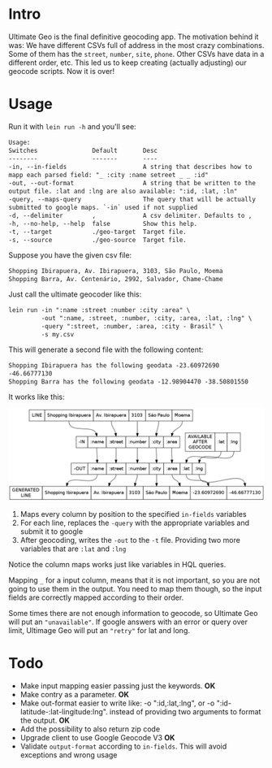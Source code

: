 Intro
=====
Ultimate Geo is the final definitive geocoding app. The motivation behind it was:
We have different CSVs full of address in the most crazy combinations. Some of them has the `street`, `number`, `site`, `phone`. Other CSVs have data in a different order, etc. This led us to keep creating (actually adjusting) our geocode scripts. Now it is over!
 
Usage
=====
Run it with `lein run -h` and you'll see:
 
    Usage:
    Switches               Default       Desc                                                                                            
    --------               -------       ----                                                                                            
    -in, --in-fields                     A string that describes how to mapp each parsed field: "_ :city :name setreet _ _ :id"         
    -out, --out-format                   A string that be written to the output file. :lat and :lng are also available: ":id, :lat, :ln"
    -query, --maps-query                 The query that will be actually submitted to google maps. `-in` used if not supplied                                        
    -d, --delimiter        ,             A csv delimiter. Defaults to ,                                                                  
    -h, --no-help, --help  false         Show this help.                                                                                 
    -t, --target           ./geo-target  Target file.                                                                                    
    -s, --source           ./geo-source  Target file.


Suppose you have the given csv file:

    Shopping Ibirapuera, Av. Ibirapuera, 3103, São Paulo, Moema
    Shopping Barra, Av. Centenário, 2992, Salvador, Chame-Chame

Just call the ultimate geocoder like this:

    lein run -in ":name :street :number :city :area" \
             -out ":name, :street, :number, :city, :area, :lat, :lng" \
             -query ":street, :number, :area, :city - Brasil" \ 
             -s my.csv

This will generate a second file with the following content:

    Shopping Ibirapuera has the following geodata -23.60972690 -46.66777130
    Shopping Barra has the following geodata -12.98904470 -38.50801550


It works like this: 
   
![ultimate-geo](http://github.com/paulosuzart/ultimate-geo/raw/master/ultimate.png)

   1. Maps every column by position to the specified `in-fields` variables
   1. For each line, replaces the `-query` with the appropriate variables and submit it to google
   1. After geocoding, writes the `-out` to the `-t` file. Providing two more variables that are `:lat` and `:lng`


Notice the column maps works just like variables in HQL queries.

Mapping `_` for a input column, means that it is not important, so you are not going to use them in the output. You need to map them though, so the input fields are correctly mapped according to their order.

Some times there are not enough information to geocode, so Ultimate Geo will put an `"unavailable"`. If google answers with an error or query over limit, Ultimage Geo will put an `"retry"` for lat and long.

Todo
====

   * Make input mapping easier passing just the keywords. **OK**
   * Make contry as a parameter. **OK**
   * Make out-format easier to write like: -o ":id,:lat,:lng", or -o ":id-latitude-:lat-lingitude:lng". instead of providing two arguments to format the output. **OK**
   * Add the possibility to also return zip code
   * Upgrade client to use Google Geocode V3 **OK**
   * Validate `output-format` according to `in-fields`. This will avoid exceptions and wrong usage

